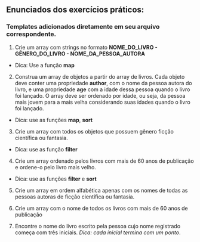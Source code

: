 ## Enunciados dos exercícios práticos:

### Templates adicionados diretamente em seu arquivo correspondente.

1. Crie um array com strings no formato **NOME_DO_LIVRO - GÊNERO_DO_LIVRO - NOME_DA_PESSOA_AUTORA**
 
 - Dica: Use a função **map**

2. Construa um array de objetos a partir do array de livros. Cada objeto deve conter uma propriedade **author**, com o nome da pessoa autora do livro, e uma propriedade **age** com a idade dessa pessoa quando o livro foi lançado. O array deve ser ordenado por idade, ou seja, da pessoa mais jovem para a mais velha considerando suas idades quando o livro foi lançado.

 - Dica: use as funções **map**, **sort**

3. Crie um array com todos os objetos que possuem gênero ficção científica ou fantasia.

 - Dica: use as função **filter**

4. Crie um array ordenado pelos livros com mais de 60 anos de publicação e ordene-o pelo livro mais velho.

 - Dica: use as funções **filter** e **sort**

5. Crie um array em ordem alfabética apenas com os nomes de todas as pessoas autoras de ficção científica ou fantasia.

6. Crie um array com o nome de todos os livros com mais de 60 anos de publicação

7. Encontre o nome do livro escrito pela pessoa cujo nome registrado começa com três iniciais. *Dica: cada inicial termina com um ponto*.
